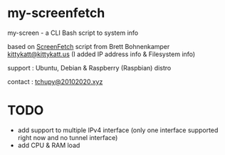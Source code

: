 # my-screenfetch

my-screen - a CLI Bash script to system info

based on [ScreenFetch](https://github.com/KittyKatt/screenFetch) script from Brett Bohnenkamper <kittykatt@kittykatt.us> 
(I added IP address info & Filesystem info)

support : Ubuntu, Debian & Raspberry (Raspbian) distro

contact : tchupy@20102020.xyz

# TODO
- add support to multiple IPv4 interface (only one interface supported right now and no tunnel interface)
- add CPU & RAM load
